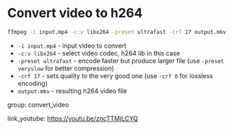 # Convert video to h264

```bash
ffmpeg -i input.mp4 -c:v libx264 -preset ultrafast -crf 17 output.mkv
```

- `-i input.mp4` - input video to convert
- `-c:v libx264` - select video codec, h264 lib in this case
- `-preset ultrafast` - encode faster but produce larger file (use ```-preset veryslow``` for better compression)
- `-crf 17` - sets quality to the very good one (use ```-crf 0``` for lossless encoding)
- `output.mkv` - resulting h264 video file

group: convert_video


link_youtube: https://youtu.be/zncTTMjLCYQ
